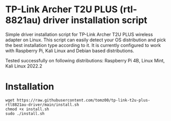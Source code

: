# TP-Link Archer T2U PLUS (rtl-8821au) driver installation script
Simple driver installation script for TP-Link Archer T2U PLUS wireless adapter on Linux. This script can easily detect your OS distribution and pick the best installation type according to it. It is currently configured to work with Raspberry Pi, Kali Linux and Debian based distributions.

Tested successfully on following distributions: Raspberry Pi 4B, Linux Mint, Kali Linux 2022.2

# Installation
```
wget https://raw.githubusercontent.com/tomz00/tp-link-t2u-plus-rtl8821au-driver/main/install.sh
chmod +x install.sh
sudo ./install.sh
```
